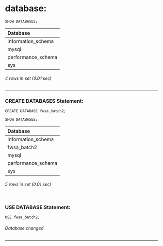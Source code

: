 # database:

```syntax
SHOW DATABASES;
```
|Database
|:-----|
| information_schema |
| mysql              |
| performance_schema |
| sys                |

###### 4 rows in set (0.01 sec)
* * *

### CREATE DATABASES Statement:

```syntax
CREATE DATABASE fwsa_batch2;
```

```syntax
SHOW DATABASES;
```

|Database
|:-----|
| information_schema |
|fwsa_batch2         |
| mysql              |
| performance_schema |
| sys                |

###### 5 rows in set (0.01 sec)
* * *

### USE DATABASE Statement:

```syntax
USE fwsa_batch2;
```
###### Database changed
* * *
